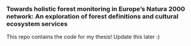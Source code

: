 ### Towards holistic forest monitoring in Europe’s Natura 2000 network: An exploration of forest definitions and cultural ecosystem services 

This repo contains the code for my thesis! Update this later :)
